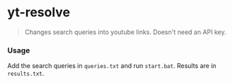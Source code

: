 # yt-resolve
> Changes search queries into youtube links. Doesn't need an API key.

### Usage
Add the search queries in `queries.txt` and run `start.bat`. Results are in `results.txt`.
